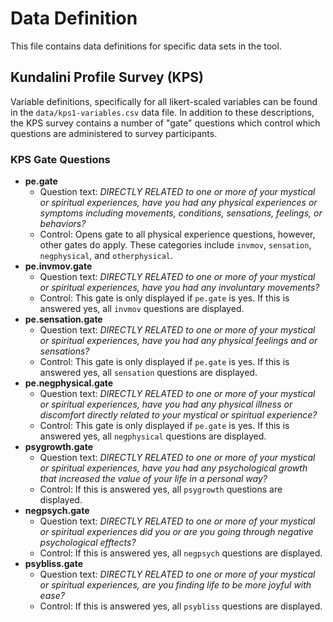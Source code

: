 # Data Definition

This file contains data definitions for specific data sets in the tool.

## Kundalini Profile Survey (KPS)

Variable definitions, specifically for all likert-scaled variables can be found in the `data/kps1-variables.csv` data file. In addition to these descriptions, the KPS survey contains a number of "gate" questions which control which questions are administered to survey participants.

### KPS Gate Questions

- **pe.gate**
  - Question text: _DIRECTLY RELATED to one or more of your mystical or spiritual experiences, have you had any physical experiences or symptoms including movements, conditions, sensations, feelings, or behaviors?_
  - Control: Opens gate to all physical experience questions, however, other gates do apply. These categories include `invmov`, `sensation`, `negphysical`, and `otherphysical`.
- **pe.invmov.gate**
  - Question text: _DIRECTLY RELATED to one or more of your mystical or spiritual experiences, have you had any involuntary movements?_
  - Control: This gate is only displayed if `pe.gate` is yes. If this is answered yes, all `invmov` questions are displayed.
- **pe.sensation.gate**
  - Question text: _DIRECTLY RELATED to one or more of your mystical or spiritual experiences, have you had any physical feelings and or sensations?_
  - Control: This gate is only displayed if `pe.gate` is yes. If this is answered yes, all `sensation` questions are displayed.
- **pe.negphysical.gate**
  - Question text: _DIRECTLY RELATED to one or more of your mystical or spiritual experiences, have you had any physical illness or discomfort directly related to your mystical or spiritual experience?_
  - Control: This gate is only displayed if `pe.gate` is yes. If this is answered yes, all `negphysical` questions are displayed.
- **psygrowth.gate**
  - Question text: _DIRECTLY RELATED to one or more of your mystical or spiritual experiences, have you had any psychological growth that increased the value of your life in a personal way?_
  - Control: If this is answered yes, all `psygrowth` questions are displayed.
- **negpsych.gate**
  - Question text: _DIRECTLY RELATED to one or more of your mystical or spiritual experiences did you or are you going through negative psychological efftects?_
  - Control: If this is answered yes, all `negpsych` questions are displayed.
- **psybliss.gate**
  - Question text: _DIRECTLY RELATED to one or more of your mystical or spiritual experiences, are you finding life to be more joyful with ease?_
  - Control: If this is answered yes, all `psybliss` questions are displayed.